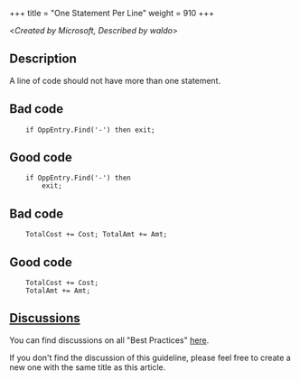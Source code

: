 +++
title = "One Statement Per Line"
weight = 910
+++

<_Created by Microsoft, Described by waldo_\>

## Description
A line of code should not have more than one statement.

## Bad code

```al
    if OppEntry.Find('-') then exit;  
```   
    

## Good code

```al
    if OppEntry.Find('-') then   
        exit;  
```   
    
## Bad code

```al
    TotalCost += Cost; TotalAmt += Amt;  
```   
    

## Good code

```al
    TotalCost += Cost; 
    TotalAmt += Amt;
```

## [Discussions](https://github.com/microsoft/alguidelines/discussions/categories/bc-best-practices?discussions_q=one+statement+per+line+category%3A%22BC+Best+Practices%22)

You can find discussions on all "Best Practices" [here](https://github.com/microsoft/alguidelines/discussions/categories/bc-best-practices).

If you don't find the discussion of this guideline, please feel free to create a new one with the same title as this article.  
